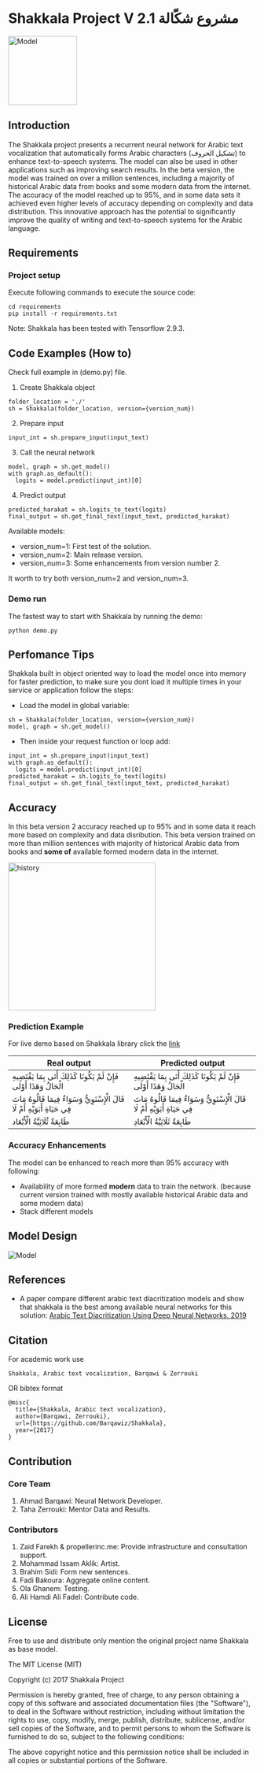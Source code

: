 # Shakkala Project V 2.1 مشروع شكّالة

<img src="images/shakkala.png" alt="Model" height="140" width="140"/>

## Introduction
The Shakkala project presents a recurrent neural network for Arabic text vocalization that automatically forms Arabic characters (تشكيل الحروف) to enhance text-to-speech systems. The model can also be used in other applications such as improving search results. In the beta version, the model was trained on over a million sentences, including a majority of historical Arabic data from books and some modern data from the internet. The accuracy of the model reached up to 95%, and in some data sets it achieved even higher levels of accuracy depending on complexity and data distribution. This innovative approach has the potential to significantly improve the quality of writing and text-to-speech systems for the Arabic language.

## Requirements

### Project setup
Execute following commands to execute the source code:<br/>
```
cd requirements
pip install -r requirements.txt
```

Note: Shakkala has been tested with Tensorflow 2.9.3.<br>

## Code Examples (How to)
Check full example in (demo.py) file.<br/>

1. Create Shakkala object
```
folder_location = './'
sh = Shakkala(folder_location, version={version_num})
```
2. Prepare input
```
input_int = sh.prepare_input(input_text)
```
3. Call the neural network
```
model, graph = sh.get_model()
with graph.as_default():
  logits = model.predict(input_int)[0]
```
4. Predict output
```
predicted_harakat = sh.logits_to_text(logits)
final_output = sh.get_final_text(input_text, predicted_harakat)
```
Available models: <br>

- version_num=1: First test of the solution.
- version_num=2: Main release version.
- version_num=3: Some enhancements from version number 2.

It worth to try both version_num=2 and version_num=3.

### Demo run
The fastest way to start with Shakkala by running the demo:
```
python demo.py
```

## Perfomance Tips
Shakkala built in object oriented way to load the model once into memory for faster prediction, to make sure you dont load it multiple times in your service or application follow the steps:
- Load the model in global variable:
```
sh = Shakkala(folder_location, version={version_num})
model, graph = sh.get_model()
```
- Then inside your request function or loop add:
```
input_int = sh.prepare_input(input_text)
with graph.as_default():
  logits = model.predict(input_int)[0]
predicted_harakat = sh.logits_to_text(logits)
final_output = sh.get_final_text(input_text, predicted_harakat)
```

## Accuracy
In this beta version 2 accuracy reached up to 95% and in some data it reach more based on complexity and data disribution.
This beta version trained on more than million sentences with majority of historical Arabic data from books and **some of** available formed modern data in the internet.<br/>

<img src="images/loss_history_v2.png" alt="history" style="height: 300px;"/>

### Prediction Example
For live demo based on Shakkala library click the [link](http://ahmadai.com/shakkala/) <br/>

| Real output | Predicted output |
| ------------- | ---------------- |
| فَإِنْ لَمْ يَكُونَا كَذَلِكَ أَتَى بِمَا يَقْتَضِيهِ الْحَالُ وَهَذَا أَوْلَى  | فَإِنْ لَمْ يَكُونَا كَذَلِكَ أَتَى بِمَا يَقْتَضِيهِ الْحَالُ وَهَذَا أَوْلَى |
| قَالَ الْإِسْنَوِيُّ  وَسَوَاءٌ فِيمَا قَالُوهُ مَاتَ فِي حَيَاةِ أَبَوَيْهِ أَمْ لَا  | قَالَ الْإِسْنَوِيُّ  وَسَوَاءٌ فِيمَا قَالُوهُ مَاتَ فِي حَيَاةِ أَبَوَيْهِ أَمْ لَا  |
| طَابِعَةٌ ثُلَاثِيَّةُ الْأَبْعَاد | طَابِعَةٌ ثَلَاثِيَّةُ الْأَبْعَادِ  |

### Accuracy Enhancements  
The model can be enhanced to reach more than 95% accuracy with following:<br/>
- Availability of more formed **modern**  data to train the network. (because current version trained with mostly available historical Arabic data and some modern data)
- Stack different models

## Model Design
<img src="images/mode_design.png" alt="Model"/>

## References
- A paper compare different arabic text diacritization models and show that shakkala is the best among available neural networks for this solution:
[Arabic Text Diacritization Using Deep Neural Networks, 2019](https://arxiv.org/abs/1905.01965)

## Citation
For academic work use
```
Shakkala, Arabic text vocalization, Barqawi & Zerrouki
```
OR bibtex format
```
@misc{
  title={Shakkala, Arabic text vocalization},
  author={Barqawi, Zerrouki},
  url={https://github.com/Barqawiz/Shakkala},
  year={2017}
}
```

## Contribution
### Core Team
1. Ahmad Barqawi: Neural Network Developer.<br/>
2. Taha Zerrouki: Mentor Data and Results.<br/>
### Contributors
1. Zaid Farekh & propellerinc.me: Provide infrastructure and consultation support.<br/>
2. Mohammad Issam Aklik: Artist.<br/>
3. Brahim Sidi: Form new sentences.<br/>
4. Fadi Bakoura: Aggregate online content.<br/>
5. Ola Ghanem: Testing.<br/>
6. Ali Hamdi Ali Fadel: Contribute code.<br/>

License
-------
Free to use and distribute only mention the original project name Shakkala as base model.<br/>

  The MIT License (MIT)

  Copyright (c) 2017 Shakkala Project

  Permission is hereby granted, free of charge, to any person obtaining a copy
  of this software and associated documentation files (the "Software"), to deal
  in the Software without restriction, including without limitation the rights
  to use, copy, modify, merge, publish, distribute, sublicense, and/or sell
  copies of the Software, and to permit persons to whom the Software is
  furnished to do so, subject to the following conditions:

  The above copyright notice and this permission notice shall be included in all
  copies or substantial portions of the Software.
